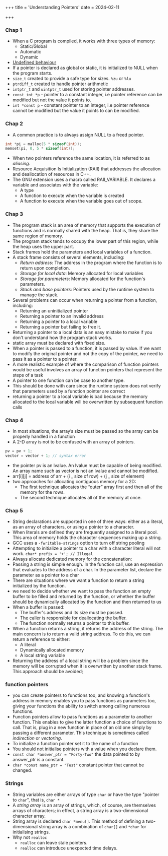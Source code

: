 +++
title = 'Understanding Pointers'
date = 2024-02-11

+++

### Chap 1

- When a C program is compiled, it works with three types of memory:
  - Static/Global
  - Automatic
  - Dynamic
- [Undefined behaviour](https://wiki.sei.cmu.edu/confluence/display/c/DD.+Unspecified+Behavior)
- If a pointer is declared as global or static, it is initialized to NULL when the program starts.
- `size_t` created to provide a safe type for sizes. `%zu` or `%lu`
- `ptrdiff_t` created to handle pointer arithmetic
- `intptr_t` and `uintptr_t` used for storing pointer addresses.
- `const int *p` - pointer to a constant integer, i.e pointer reference can be modified but not the value it points to.
- `int *const p` - constant pointer to an integer, i.e pointer reference cannot be modified but the value it points to can be modified.

### Chap 2

- A common practice is to always assign NULL to a freed pointer.

```C
int *pi = malloc(5 * sizeof(int));
memset(pi, 0, 5 * sizeof(int));
```

- When two pointers reference the same location, it is referred to as _aliasing_.
- Resource Acquisition Is Initialization (RAII) that addresses the allocation and deallocation of resources in C++.
- The GNU extension uses a macro called RAII_VARIABLE. It declares a variable and associates with the variable:
  - A type
  - A function to execute when the variable is created
  - A function to execute when the variable goes out of scope.

### Chap 3

- The program stack is an area of memory that supports the execution of functions and is normally shared with the heap. That is, they share the same region of memory.
- The program stack tends to occupy the lower part of this region, while the heap uses the upper part.
- Stack frames hold the parameters and local variables of a function.
- A stack frame consists of several elements, including:
  - _Return address_: The address in the program where the function is to return upon completion.
  - _Storage for local data_: Memory allocated for local variables
  - _Storage for parameters_: Memory allocated for the function's parameters.
  - _Stack and base pointers_: Pointers used by the runtime system to manage the stack.
- Several problems can occur when returning a pointer from a function, including:
  - Returning an uninitialized pointer
  - Returning a pointer to an invalid address
  - Returning a pointer to a local variable
  - Returning a pointer but failing to free it.
- Returning a pointer to a local data is an easy mistake to make if you don't understand how the program stack works.
- static array must be declared with fixed size.
- When a pointer is passed to a function, it is passed by value. If we want to modify the original pointer and not the copy of the pointer, we need to pass it as a pointer to a pointer.
- A more realistic example of where the comparison of function pointers would be useful involves an array of function pointers that represent the steps of a task
- A pointer to one function can be case to another type.
- This should be done with care since the runtime system does not verify that parameters used by a function pointer are correct
- returning a pointer to a local variable is bad because the memory allocated to the local variable will be overwritten by subsequent function calls

### Chap 4

- In most situations, the array’s size must be passed so the array can be properly handled in a function
- A 2-D array is not to be confused with an array of pointers.

```C
pv = pv + 1;
vector = vector + 1; // syntax error
```

- the pointer pv is an lvalue. An lvalue must be capable of being modified. An array name such as vector is not an lvalue and cannot be modified.
- arr[i][j] = address of arr + (i _ size of row) + (j _ size of element)
- two approaches for allocating contiguous memory for a 2D:
  - The first technique allocates the “outer” array first and then all of the memory for the rows.
  - The second technique allocates all of the memory at once.

### Chap 5

- String declarations are supported in one of three ways: either as a literal, as an array of characters, or using a pointer to a character.
- When literals are defined they are frequently assigned to a literal pool. This area of memory holds the character sequences making up a string.
- GCC uses a `-fwritable-strings` option to turn off string pooling
- Attempting to initialize a pointer to a char with a character literal will not work. `char* prefix = '+'; // Illegal`
- Always allocate dedicated memory for the concatenation:
- Passing a string is simple enough. In the function call, use an expression that evaluates to the address of a char. In the parameter list, declare the parameter as a pointer to a char
- There are situations where we want a function to return a string initialized by the function.
- we need to decide whether we want to pass the function an empty buffer to
  be filled and returned by the function, or whether the buffer should be dynamically allocated by the function and then returned to us
- When a buffer is passed:
  - The buffer's address and its size must be passed.
  - The caller is responsible for deallocating the buffer.
  - The function normally returns a pointer to this buffer.
- When a function returns a string, it returns the address of the string. The main concern is to return a valid string address. To do this, we can return a reference to either:
  - A literal
  - Dynamically allocated memory
  - A local string variable
- Returning the address of a local string will be a problem since the memory will be corrupted when it is overwritten by another stack frame. This approach should be avoided;

### function pointers

- you can create pointers to functions too, and knowing a function's address in memory enables you to pass functions as parameters too, giving your functions the ability to switch among calling numerous functions.
- Function pointers allow to pass functions as a parameter to another function. This enables to give the latter function a choice of functions to call. That is, plug in a new function in place of an old one simply by passing a different parameter. This technique is sometimes called _indirection_ or _vectoring_.
- To initialize a function pointer set it to the name of a function
- You should not initialise pointers with a value when you declare them.
- `const char *answer_ptr = "Forty-Two"` the data pointed to by answer_ptr is a constant.
- `char *const name_ptr = "Test"` constant pointer that cannot be changed.

### Strings

- String variables are either arrays of type `char` or have the type "pointer to `char`", that is, `char *`
- A _string array_ is an array of strings, which, of course, are themselves arrays of characters; in effect, a string array is a two-dimensional character array.
- String array is declared `char *menu[]`. This method of defining a two-dimensional string array is a combination of `char[]` and `*char` for initialising strings.
- Why not `realloc`
  - `realloc` can leave stale pointers.
  - `realloc` can introduce unexpected time delays.
